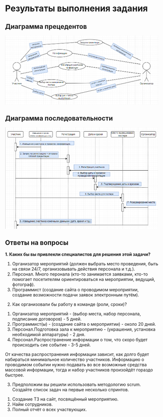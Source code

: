 # Результаты выполнения задания

## Диаграмма прецедентов

![alt text](https://github.com/ctel-prj-mng/7-uml-270318-KsushaSeliv/blob/master/Precedent.png)


## Диаграмма последовательности

![alt text](https://github.com/ctel-prj-mng/7-uml-270318-KsushaSeliv/blob/master/Posledovatelnost.png)

## Ответы на вопросы

<b>1. Каких бы вы привлекли специалистов для решения этой задачи?</b>

1) Организатор мероприятий (должен выбрать место проведения, быть на связи 24/7, организовывать действия персонала и т.д.).
2) Персонал. Много перонала (кто-то занимается заявками, кто-то помогает посетителям ориентироваться на мероприятии, ведущий, фотограф).
3) Программист (создание сайта о проводимом мероприятии, создание возможности подачи заявок электронным путём).

2. Как организовали бы работу в команде (роли, сроки)?

1) Организатор мероприятий - (выбор места, набор персонала, подписание договоров) - 5 дней.
2) Программист(ы) - (создание сайта о мероприятии) - около 20 дней.
3) Персонал.Подготовка зала к мероприятию - (украшения, установка необходимой аппаратуры) - 2 дня. 
4) Персонал.Распространение информации о том, что скоро будет происходить сие событие - 3-5 дней.

От качества распространения информации зависит, как долго будет набираться минимальное количество участников. Информацию о проводимом событии нужно подавать во все возможные средства массовой информации, тогда и набор участников произойдёт гораздо быстрее.

3. Предположим вы решили использовать методологию scrum.  Создайте список задач на первые несколько спринтов.

1) Создание ТЗ на сайт, посвящённый мероприятию.
2) Найм сотрудников.
3) Полный отчёт о всех участвующих.

